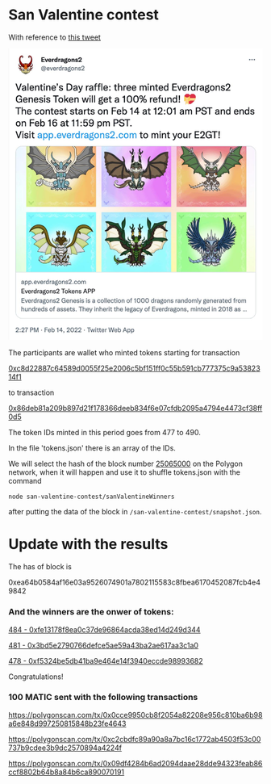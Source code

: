 # San Valentine contest

With reference to [this tweet](https://twitter.com/everdragons2/status/1493351136543141888)

<img src="https://github.com/ndujaLabs/28-dragons-lottery/blob/main/assets/sanValentineTweet.jpg" alt="tweet"/>

The participants are wallet who minted tokens starting for transaction

[0xc8d22887c64589d0055f25e2006c5bf151ff0c55b591cb777375c9a5382314f1](https://polygonscan.com/tx/0xc8d22887c64589d0055f25e2006c5bf151ff0c55b591cb777375c9a5382314f1)

to transaction

[0x86deb81a209b897d21f178366deeb834f6e07cfdb2095a4794e4473cf38ff0d5](https://polygonscan.com/tx/0x86deb81a209b897d21f178366deeb834f6e07cfdb2095a4794e4473cf38ff0d5)

The token IDs minted in this period goes from 477 to 490.

In the file 'tokens.json' there is an array of the IDs.

We will select the hash of the block number [25065000](https://polygonscan.com/block/25065000) on the Polygon network, when it will happen and use it to shuffle tokens.json with the command

```
node san-valentine-contest/sanValentineWinners
```
after putting the data of the block in `/san-valentine-contest/snapshot.json`.

# Update with the results

The has of block is

0xea64b0584af16e03a9526074901a7802115583c8fbea6170452087fcb4e49842

### And the winners are the onwer of tokens:

[484 - 0xfe13178f8ea0c37de96864acda38ed14d249d344](https://polygonscan.com/token/0xe0ed11da98e3cd5630c1b4f1a5981dd6379bf8cb?a=484)

[481 - 0x3bd5e2790766defce5ae59a43ba2ae617aa3c1a0](https://polygonscan.com/token/0xe0ed11da98e3cd5630c1b4f1a5981dd6379bf8cb?a=481) 

[478 - 0xf5324be5db41ba9e464e14f3940eccde98993682](https://polygonscan.com/token/0xe0ed11da98e3cd5630c1b4f1a5981dd6379bf8cb?a=478)

Congratulations!

### 100 MATIC sent with the following transactions

https://polygonscan.com/tx/0x0cce9950cb8f2054a82208e956c810ba6b98a6e848d997250815848b23fe4643

https://polygonscan.com/tx/0xc2cbdfc89a90a8a7bc16c1772ab4503f53c00737b9cdee3b9dc2570894a4224f

https://polygonscan.com/tx/0x09df4284b6ad2094daae28dde94323feab86ccf8802b64b8a84b6ca890070191




